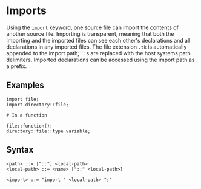 # Imports

Using the `import` keyword, one source file can import the contents of another source file. Importing is transparent,
meaning that both the importing and the imported files can see each other's declarations and all declarations in any
imported files. The file extension `.tk` is automatically appended to the import path; `::`s are replaced with the
host systems path delimiters. Imported declarations can be accessed using the import path as a prefix.

## Examples

```
import file;
import directory::file;

# In a function

file::function();
directory::file::type variable;
```

## Syntax

```
<path> ::= ["::"] <local-path>
<local-path> ::= <name> ["::" <local-path>]

<import> ::= "import " <local-path> ";"
```
